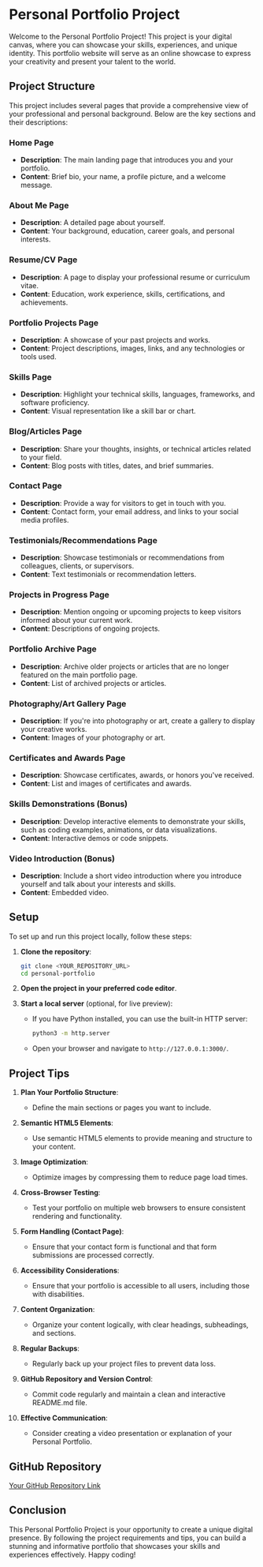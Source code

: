# Personal Portfolio Project

Welcome to the Personal Portfolio Project! This project is your digital canvas, where you can showcase your skills, experiences, and unique identity. This portfolio website will serve as an online showcase to express your creativity and present your talent to the world.

## Project Structure

This project includes several pages that provide a comprehensive view of your professional and personal background. Below are the key sections and their descriptions:

### Home Page
- **Description**: The main landing page that introduces you and your portfolio.
- **Content**: Brief bio, your name, a profile picture, and a welcome message.

### About Me Page
- **Description**: A detailed page about yourself.
- **Content**: Your background, education, career goals, and personal interests.

### Resume/CV Page
- **Description**: A page to display your professional resume or curriculum vitae.
- **Content**: Education, work experience, skills, certifications, and achievements.

### Portfolio Projects Page
- **Description**: A showcase of your past projects and works.
- **Content**: Project descriptions, images, links, and any technologies or tools used.

### Skills Page
- **Description**: Highlight your technical skills, languages, frameworks, and software proficiency.
- **Content**: Visual representation like a skill bar or chart.

### Blog/Articles Page
- **Description**: Share your thoughts, insights, or technical articles related to your field.
- **Content**: Blog posts with titles, dates, and brief summaries.

### Contact Page
- **Description**: Provide a way for visitors to get in touch with you.
- **Content**: Contact form, your email address, and links to your social media profiles.

### Testimonials/Recommendations Page
- **Description**: Showcase testimonials or recommendations from colleagues, clients, or supervisors.
- **Content**: Text testimonials or recommendation letters.

### Projects in Progress Page
- **Description**: Mention ongoing or upcoming projects to keep visitors informed about your current work.
- **Content**: Descriptions of ongoing projects.

### Portfolio Archive Page
- **Description**: Archive older projects or articles that are no longer featured on the main portfolio page.
- **Content**: List of archived projects or articles.

### Photography/Art Gallery Page
- **Description**: If you're into photography or art, create a gallery to display your creative works.
- **Content**: Images of your photography or art.

### Certificates and Awards Page
- **Description**: Showcase certificates, awards, or honors you've received.
- **Content**: List and images of certificates and awards.

### Skills Demonstrations (Bonus)
- **Description**: Develop interactive elements to demonstrate your skills, such as coding examples, animations, or data visualizations.
- **Content**: Interactive demos or code snippets.

### Video Introduction (Bonus)
- **Description**: Include a short video introduction where you introduce yourself and talk about your interests and skills.
- **Content**: Embedded video.

## Setup

To set up and run this project locally, follow these steps:

1. **Clone the repository**:
    ```sh
    git clone <YOUR_REPOSITORY_URL>
    cd personal-portfolio
    ```

2. **Open the project in your preferred code editor**.

3. **Start a local server** (optional, for live preview):
    - If you have Python installed, you can use the built-in HTTP server:
      ```sh
      python3 -m http.server
      ```
    - Open your browser and navigate to `http://127.0.0.1:3000/`.

## Project Tips

1. **Plan Your Portfolio Structure**:
    - Define the main sections or pages you want to include.

2. **Semantic HTML5 Elements**:
    - Use semantic HTML5 elements to provide meaning and structure to your content.

3. **Image Optimization**:
    - Optimize images by compressing them to reduce page load times.

4. **Cross-Browser Testing**:
    - Test your portfolio on multiple web browsers to ensure consistent rendering and functionality.

5. **Form Handling (Contact Page)**:
    - Ensure that your contact form is functional and that form submissions are processed correctly.

6. **Accessibility Considerations**:
    - Ensure that your portfolio is accessible to all users, including those with disabilities.

7. **Content Organization**:
    - Organize your content logically, with clear headings, subheadings, and sections.

8. **Regular Backups**:
    - Regularly back up your project files to prevent data loss.

9. **GitHub Repository and Version Control**:
    - Commit code regularly and maintain a clean and interactive README.md file.

10. **Effective Communication**:
    - Consider creating a video presentation or explanation of your Personal Portfolio.

## GitHub Repository

[Your GitHub Repository Link](https://github.com/YOUR_USERNAME/YOUR_REPOSITORY)

## Conclusion

This Personal Portfolio Project is your opportunity to create a unique digital presence. By following the project requirements and tips, you can build a stunning and informative portfolio that showcases your skills and experiences effectively. Happy coding!

